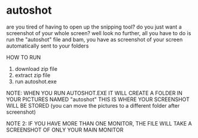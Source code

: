 # autoshot
are you tired of having to open up the snipping tool? do you just want a screenshot of your whole screen?
well look no further, all you have to do is run the "autoshot" file and bam, you have as screenshot of your screen automatically sent to your folders

HOW TO RUN

1. download zip file
2. extract zip file
3. run autoshot.exe

NOTE: WHEN YOU RUN AUTOSHOT.EXE IT WILL CREATE A FOLDER IN YOUR PICTURES NAMED "autoshot" THIS IS WHERE YOUR SCREENSHOT WILL BE STORED (you can move the pictures to a different folder after screenshot)

NOTE 2: IF YOU HAVE MORE THAN ONE MONITOR, THE FILE WILL TAKE A SCREENSHOT OF ONLY YOUR MAIN MONITOR
